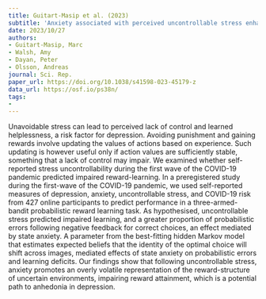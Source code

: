 ```yaml
---
title: Guitart-Masip et al. (2023)
subtitle: 'Anxiety associated with perceived uncontrollable stress enhances expectations of environmental volatility and impairs reward learning'
date: 2023/10/27
authors:
- Guitart-Masip, Marc
- Walsh, Amy
- Dayan, Peter
- Olsson, Andreas
journal: Sci. Rep.
paper_url: https://doi.org/10.1038/s41598-023-45179-z
data_url: https://osf.io/ps38n/
tags:
- 
---
```


Unavoidable stress can lead to perceived lack of control and learned helplessness, a risk factor for depression. Avoiding punishment and gaining rewards involve updating the values of actions based on experience. Such updating is however useful only if action values are sufficiently stable, something that a lack of control may impair. We examined whether self-reported stress uncontrollability during the first wave of the COVID-19 pandemic predicted impaired reward-learning. In a preregistered study during the first-wave of the COVID-19 pandemic, we used self-reported measures of depression, anxiety, uncontrollable stress, and COVID-19 risk from 427 online participants to predict performance in a three-armed-bandit probabilistic reward learning task. As hypothesised, uncontrollable stress predicted impaired learning, and a greater proportion of probabilistic errors following negative feedback for correct choices, an effect mediated by state anxiety. A parameter from the best-fitting hidden Markov model that estimates expected beliefs that the identity of the optimal choice will shift across images, mediated effects of state anxiety on probabilistic errors and learning deficits. Our findings show that following uncontrollable stress, anxiety promotes an overly volatile representation of the reward-structure of uncertain environments, impairing reward attainment, which is a potential path to anhedonia in depression.
